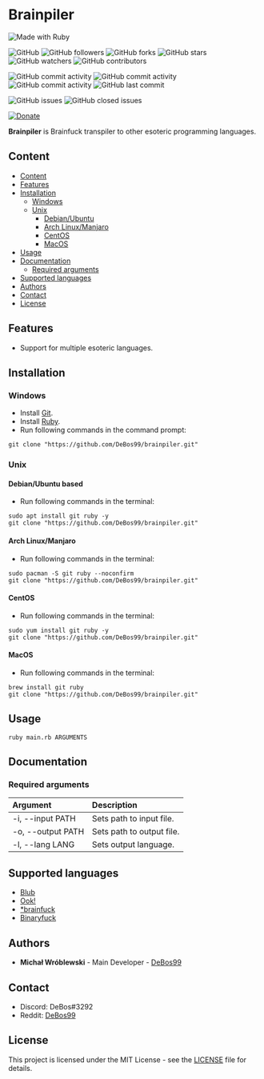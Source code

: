 # Brainpiler

![Made with Ruby](https://img.shields.io/badge/made%20with-ruby-0.svg?color=cc2020&labelColor=ff3030&logo=ruby&logoColor=white&style=for-the-badge)

![GitHub](https://img.shields.io/github/license/DeBos99/brainpiler.svg?color=2020cc&labelColor=5050ff&style=for-the-badge)
![GitHub followers](https://img.shields.io/github/followers/DeBos99.svg?color=2020cc&labelColor=5050ff&style=for-the-badge)
![GitHub forks](https://img.shields.io/github/forks/DeBos99/brainpiler.svg?color=2020cc&labelColor=5050ff&style=for-the-badge)
![GitHub stars](https://img.shields.io/github/stars/DeBos99/brainpiler.svg?color=2020cc&labelColor=5050ff&style=for-the-badge)
![GitHub watchers](https://img.shields.io/github/watchers/DeBos99/brainpiler.svg?color=2020cc&labelColor=5050ff&style=for-the-badge)
![GitHub contributors](https://img.shields.io/github/contributors/DeBos99/brainpiler.svg?color=2020cc&labelColor=5050ff&style=for-the-badge)

![GitHub commit activity](https://img.shields.io/github/commit-activity/w/DeBos99/brainpiler.svg?color=ffaa00&labelColor=ffaa30&style=for-the-badge)
![GitHub commit activity](https://img.shields.io/github/commit-activity/m/DeBos99/brainpiler.svg?color=ffaa00&labelColor=ffaa30&style=for-the-badge)
![GitHub commit activity](https://img.shields.io/github/commit-activity/y/DeBos99/brainpiler.svg?color=ffaa00&labelColor=ffaa30&style=for-the-badge)
![GitHub last commit](https://img.shields.io/github/last-commit/DeBos99/brainpiler.svg?color=ffaa00&labelColor=ffaa30&style=for-the-badge)

![GitHub issues](https://img.shields.io/github/issues-raw/DeBos99/brainpiler.svg?color=cc2020&labelColor=ff3030&style=for-the-badge)
![GitHub closed issues](https://img.shields.io/github/issues-closed-raw/DeBos99/brainpiler.svg?color=10aa10&labelColor=30ff30&style=for-the-badge)

[![Donate](https://www.paypalobjects.com/en_US/i/btn/btn_donateCC_LG.gif)](https://www.paypal.com/cgi-bin/webscr?cmd=_s-xclick&hosted_button_id=NH8JV53DSVDMY)

**Brainpiler** is Brainfuck transpiler to other esoteric programming languages.

## Content

- [Content](#content)
- [Features](#features)
- [Installation](#installation)
  - [Windows](#windows)
  - [Unix](#unix)
    - [Debian/Ubuntu](#apt)
    - [Arch Linux/Manjaro](#pacman)
    - [CentOS](#yum)
    - [MacOS](#homebrew)
- [Usage](#usage)
- [Documentation](#documentation)
  - [Required arguments](#required-arguments)
- [Supported languages](#supported-languages)
- [Authors](#authors)
- [Contact](#contact)
- [License](#license)

## Features

* Support for multiple esoteric languages.

## Installation

### Windows

* Install [Git](https://git-scm.com/download/win).
* Install [Ruby](https://rubyinstaller.org/downloads/).
* Run following commands in the command prompt:
```
git clone "https://github.com/DeBos99/brainpiler.git"
```

### Unix

#### <a name="APT">Debian/Ubuntu based

* Run following commands in the terminal:
```
sudo apt install git ruby -y
git clone "https://github.com/DeBos99/brainpiler.git"
```

#### <a name="Pacman">Arch Linux/Manjaro

* Run following commands in the terminal:
```
sudo pacman -S git ruby --noconfirm
git clone "https://github.com/DeBos99/brainpiler.git"
```

#### <a name="YUM">CentOS

* Run following commands in the terminal:
```
sudo yum install git ruby -y
git clone "https://github.com/DeBos99/brainpiler.git"
```

#### <a name="Homebrew">MacOS

* Run following commands in the terminal:
```
brew install git ruby
git clone "https://github.com/DeBos99/brainpiler.git"
```

## Usage

`ruby main.rb ARGUMENTS`

## Documentation

### Required arguments

| Argument          | Description               |
| :---------------- | :------------------------ |
| -i, --input PATH  | Sets path to input file.  |
| -o, --output PATH | Sets path to output file. |
| -l, --lang LANG   | Sets output language.     |

## Supported languages

* [Blub](https://esolangs.org/wiki/Blub)
* [Ook!](https://esolangs.org/wiki/ook!)
* [\*brainfuck](https://esolangs.org/wiki/*brainfuck)
* [Binaryfuck](https://esolangs.org/wiki/Binaryfuck)

## Authors

* **Michał Wróblewski** - Main Developer - [DeBos99](https://github.com/DeBos99)

## Contact

* Discord: DeBos#3292
* Reddit: [DeBos99](https://www.reddit.com/user/DeBos99)

## License

This project is licensed under the MIT License - see the [LICENSE](LICENSE) file for details.
